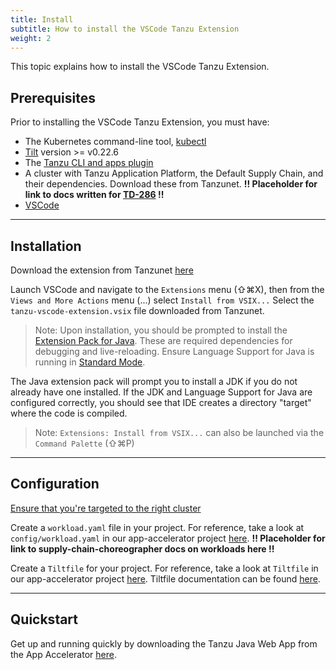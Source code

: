 ```yaml
---
title: Install
subtitle: How to install the VSCode Tanzu Extension
weight: 2
---
```


This topic explains how to install the VSCode Tanzu Extension.

## Prerequisites

Prior to installing the VSCode Tanzu Extension, you must have:

- The Kubernetes command-line tool, [kubectl](https://kubernetes.io/docs/tasks/tools/)
- [Tilt](https://docs.tilt.dev/install.html) version >= v0.22.6
- The [Tanzu CLI and apps plugin](https://docs.vmware.com/en/VMware-Tanzu-Application-Platform/0.1/tap-0-1/GUID-install.html#install-the-tanzu-cli-and-package-plugin-4)
- A cluster with Tanzu Application Platform, the Default Supply Chain, and their dependencies. Download these from Tanzunet. **!! Placeholder for link to docs written for [TD-286](https://jira.eng.vmware.com/browse/TD-286) !!**
- [VSCode](https://code.visualstudio.com/download)

---

## Installation

Download the extension from Tanzunet [here](https://network.tanzu.vmware.com/products/tanzu-developer-tools-for-vscode/)

Launch VSCode and navigate to the `Extensions` menu (⇧⌘X), then from the `Views and More Actions` menu (...) select `Install from VSIX...` Select the `tanzu-vscode-extension.vsix` file downloaded from Tanzunet.

> Note: Upon installation, you should be prompted to install the [Extension Pack for Java](https://marketplace.visualstudio.com/items?itemName=vscjava.vscode-java-pack). These are required dependencies for debugging and live-reloading. Ensure Language Support for Java is running in [Standard Mode](https://code.visualstudio.com/docs/java/java-project#_lightweight-mode).

The Java extension pack will prompt you to install a JDK if you do not already have one installed. If the JDK and Language Support for Java are configured correctly, you should see that IDE creates a directory "target" where the code is compiled.

> Note: `Extensions: Install from VSIX...` can also be launched via the `Command Palette` (⇧⌘P)

---

## Configuration

[Ensure that you're targeted to the right cluster](https://kubernetes.io/docs/tasks/access-application-cluster/configure-access-multiple-clusters/)

Create a `workload.yaml` file in your project. For reference, take a look at `config/workload.yaml` in our app-accelerator project [here](https://preview-scdc1-staging-tss-server.svc-stage.eng.vmware.com/dashboard/accelerators/tanzu-java-web-app). **!! Placeholder for link to supply-chain-choreographer docs on workloads here !!**

Create a `Tiltfile` for your project. For reference, take a look at `Tiltfile` in our app-accelerator project [here](https://preview-scdc1-staging-tss-server.svc-stage.eng.vmware.com/dashboard/accelerators/tanzu-java-web-app). Tiltfile documentation can be found [here](https://docs.tilt.dev/api.html).

---

## Quickstart

Get up and running quickly by downloading the Tanzu Java Web App from the App Accelerator [here](https://preview-scdc1-staging-tss-server.svc-stage.eng.vmware.com/dashboard/accelerators/tanzu-java-web-app).
